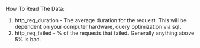 How To Read The Data:

1. http_req_duration - The average duration for the request. This will be dependent on your computer
   hardware, query optimization via sql.
2. http_req_failed - % of the requests that failed. Generally anything above 5% is bad.
